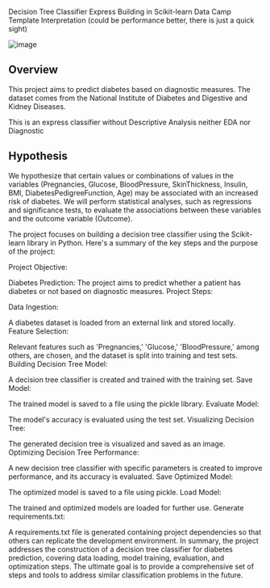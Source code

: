  Decision Tree Classifier Express Building in Scikit-learn Data Camp Template Interpretation (could be performance better, there is just a quick sight)
 
![image](https://github.com/Munchkinland/Diaebetes-Decision-Tree-Express/assets/92251234/40bf67ef-89dc-4fbc-b482-934255f8f447)

## Overview

This project aims to predict diabetes based on diagnostic measures. The dataset comes from the National Institute of Diabetes and Digestive and Kidney Diseases.

This is an express classifier without Descriptive Analysis neither EDA nor Diagnostic

## Hypothesis

We hypothesize that certain values or combinations of values in the variables (Pregnancies, Glucose, BloodPressure, SkinThickness, Insulin, BMI, DiabetesPedigreeFunction, Age) may be associated with an increased risk of diabetes. We will perform statistical analyses, such as regressions and significance tests, to evaluate the associations between these variables and the outcome variable (Outcome).

The project focuses on building a decision tree classifier using the Scikit-learn library in Python. Here's a summary of the key steps and the purpose of the project:

Project Objective:

Diabetes Prediction: The project aims to predict whether a patient has diabetes or not based on diagnostic measures.
Project Steps:

Data Ingestion:

A diabetes dataset is loaded from an external link and stored locally.
Feature Selection:

Relevant features such as 'Pregnancies,' 'Glucose,' 'BloodPressure,' among others, are chosen, and the dataset is split into training and test sets.
Building Decision Tree Model:

A decision tree classifier is created and trained with the training set.
Save Model:

The trained model is saved to a file using the pickle library.
Evaluate Model:

The model's accuracy is evaluated using the test set.
Visualizing Decision Tree:

The generated decision tree is visualized and saved as an image.
Optimizing Decision Tree Performance:

A new decision tree classifier with specific parameters is created to improve performance, and its accuracy is evaluated.
Save Optimized Model:

The optimized model is saved to a file using pickle.
Load Model:

The trained and optimized models are loaded for further use.
Generate requirements.txt:

A requirements.txt file is generated containing project dependencies so that others can replicate the development environment.
In summary, the project addresses the construction of a decision tree classifier for diabetes prediction, covering data loading, model training, evaluation, and optimization steps. The ultimate goal is to provide a comprehensive set of steps and tools to address similar classification problems in the future.


